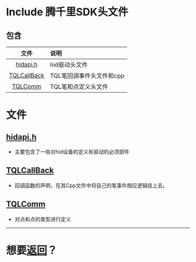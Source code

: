 # Include  腾千里SDK头文件

## 包含

|文件|说明|
|:---:|:---|
|[hidapi.h](#hidapih)|hid驱动头文件|
|[TQLCallBack](#tqlcallback)|TQL笔回调事件头文件和cpp|
|[TQLComm](#tqlcomm)|TQL笔和点定义头文件|


# 文件

## [hidapi.h](./hidapi.h)
+ 主要包含了一些对hid设备的定义和驱动的必须部件

## [TQLCallBack](./TQLCallBack.h)
+ 回调函数的声明，在其Cpp文件中将自己的笔事件相应逻辑挂上去。

## [TQLComm](./TQLComm.h)
+ 对点和点的类型进行定义


---
# 想要[返回](../README.md)？